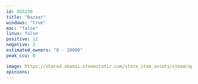 ```yaml
---
id: 455230
title: "Bazaar"
windows: "true"
mac: "false"
linux: false
positive: 12
negative: 3
estimated_owners: "0 - 20000"
peak_ccu: 0

image: https://shared.akamai.steamstatic.com/store_item_assets/steam/apps/455230/header.jpg?t=1470158055
opinions:
---
```

